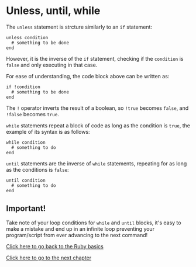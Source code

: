 # Unless, until, while

The `unless` statement is strcture similarly to an `if` statement:
```
unless condition
  # something to be done
end
```
However, it is the inverse of the `if` statement, checking if the `condition` is `false` and only executing in that case.

For ease of understanding, the code block above can be written as:
```
if !condition
  # something to be done
end
```

The `!` operator inverts the result of a boolean, so `!true` becomes `false`, and `!false` becomes `true`.

`while` statements repeat a block of code as long as the condition is `true`, the example of its syntax is as follows:
```
while condition
  # something to do
end
```

`until` statements are the inverse of `while` statements, repeating for as long as the conditions is `false`:
```
until condition
  # something to do
end
```

## Important!
Take note of your loop conditions for `while` and `until` blocks, it's easy to make a mistake and end up in an infinite loop preventing your program/script from ever advancing to the next command!

[Click here to go back to the Ruby basics](../)

[Click here to go to the next chapter](../loops/)

